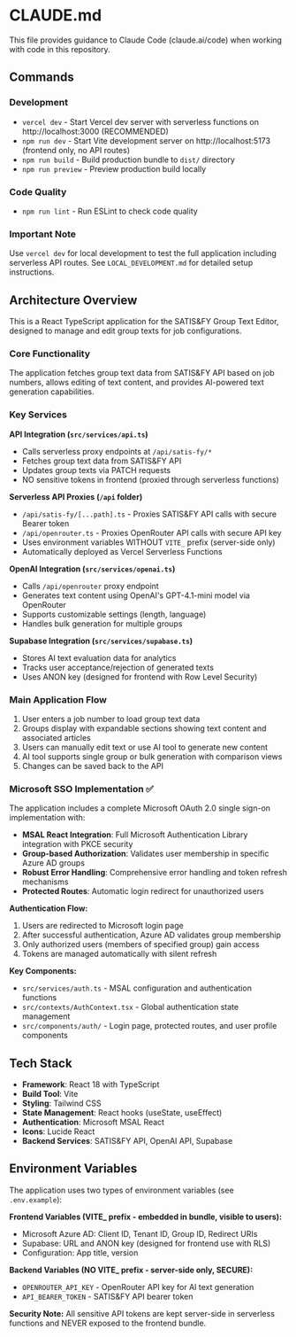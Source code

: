 # CLAUDE.md

This file provides guidance to Claude Code (claude.ai/code) when working with code in this repository.

## Commands

### Development
- `vercel dev` - Start Vercel dev server with serverless functions on http://localhost:3000 (RECOMMENDED)
- `npm run dev` - Start Vite development server on http://localhost:5173 (frontend only, no API routes)
- `npm run build` - Build production bundle to `dist/` directory
- `npm run preview` - Preview production build locally

### Code Quality
- `npm run lint` - Run ESLint to check code quality

### Important Note
Use `vercel dev` for local development to test the full application including serverless API routes. See `LOCAL_DEVELOPMENT.md` for detailed setup instructions.

## Architecture Overview

This is a React TypeScript application for the SATIS&FY Group Text Editor, designed to manage and edit group texts for job configurations.

### Core Functionality
The application fetches group text data from SATIS&FY API based on job numbers, allows editing of text content, and provides AI-powered text generation capabilities.

### Key Services

**API Integration (`src/services/api.ts`)**
- Calls serverless proxy endpoints at `/api/satis-fy/*`
- Fetches group text data from SATIS&FY API
- Updates group texts via PATCH requests
- NO sensitive tokens in frontend (proxied through serverless functions)

**Serverless API Proxies (`/api` folder)**
- `/api/satis-fy/[...path].ts` - Proxies SATIS&FY API calls with secure Bearer token
- `/api/openrouter.ts` - Proxies OpenRouter API calls with secure API key
- Uses environment variables WITHOUT `VITE_` prefix (server-side only)
- Automatically deployed as Vercel Serverless Functions

**OpenAI Integration (`src/services/openai.ts`)**
- Calls `/api/openrouter` proxy endpoint
- Generates text content using OpenAI's GPT-4.1-mini model via OpenRouter
- Supports customizable settings (length, language)
- Handles bulk generation for multiple groups

**Supabase Integration (`src/services/supabase.ts`)**
- Stores AI text evaluation data for analytics
- Tracks user acceptance/rejection of generated texts
- Uses ANON key (designed for frontend with Row Level Security)

### Main Application Flow
1. User enters a job number to load group text data
2. Groups display with expandable sections showing text content and associated articles
3. Users can manually edit text or use AI tool to generate new content
4. AI tool supports single group or bulk generation with comparison views
5. Changes can be saved back to the API

### Microsoft SSO Implementation ✅
The application includes a complete Microsoft OAuth 2.0 single sign-on implementation with:
- **MSAL React Integration**: Full Microsoft Authentication Library integration with PKCE security
- **Group-based Authorization**: Validates user membership in specific Azure AD groups
- **Robust Error Handling**: Comprehensive error handling and token refresh mechanisms
- **Protected Routes**: Automatic login redirect for unauthorized users

**Authentication Flow:**
1. Users are redirected to Microsoft login page
2. After successful authentication, Azure AD validates group membership
3. Only authorized users (members of specified group) gain access
4. Tokens are managed automatically with silent refresh

**Key Components:**
- `src/services/auth.ts` - MSAL configuration and authentication functions
- `src/contexts/AuthContext.tsx` - Global authentication state management
- `src/components/auth/` - Login page, protected routes, and user profile components

## Tech Stack
- **Framework**: React 18 with TypeScript
- **Build Tool**: Vite
- **Styling**: Tailwind CSS
- **State Management**: React hooks (useState, useEffect)
- **Authentication**: Microsoft MSAL React
- **Icons**: Lucide React
- **Backend Services**: SATIS&FY API, OpenAI API, Supabase

## Environment Variables

The application uses two types of environment variables (see `.env.example`):

**Frontend Variables (VITE_ prefix - embedded in bundle, visible to users):**
- Microsoft Azure AD: Client ID, Tenant ID, Group ID, Redirect URIs
- Supabase: URL and ANON key (designed for frontend use with RLS)
- Configuration: App title, version

**Backend Variables (NO VITE_ prefix - server-side only, SECURE):**
- `OPENROUTER_API_KEY` - OpenRouter API key for AI text generation
- `API_BEARER_TOKEN` - SATIS&FY API bearer token

**Security Note:** All sensitive API tokens are kept server-side in serverless functions and NEVER exposed to the frontend bundle.